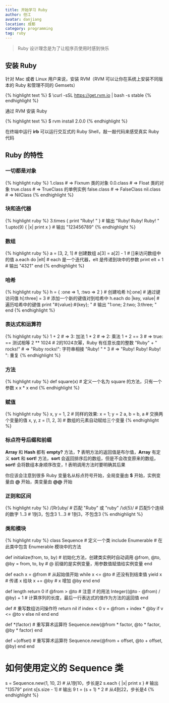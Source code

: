 ```yaml
---
title: 开始学习 Ruby 
author: 但江
avatar: danjiang
location: 成都 
category: programming
tag: ruby
---
```


> Ruby 设计理念是为了让程序员使用时感到快乐

## 安装 Ruby

针对 Mac 或者 Linux 用户来说，安装 RVM（RVM 可以让你在系统上安装不同版本的 Ruby 和管理不同的 Gemsets）

{% highlight text %}
$ \curl -sSL https://get.rvm.io | bash -s stable
{% endhighlight %}

通过 RVM 安装 Ruby

{% highlight text %}
$ rvm install 2.0.0
{% endhighlight %}

在终端中运行 **irb** 可以运行交互式的 Ruby Shell，敲一敲代码来感受真实 Ruby 代码

## Ruby 的特性

### 一切都是对象

{% highlight ruby %}
1.class # => Fixnum 类的对象
0.0.class # => Float 类的对象
true.class # => TrueClass 的单例实例
false.class # => FalseClass
nil.class # => NilClass
{% endhighlight %}

### 块和迭代器

{% highlight ruby %}
3.times { print "Ruby! " } # 输出 "Ruby! Ruby! Ruby! "
1.upto(9) { |x| print x } # 输出 "123456789"
{% endhighlight %}

### 数组

{% highlight ruby %}
a = [3, 2, 1] # 创建数组 
a[3] = a[2] - 1 # []来访问数组中的值
a.each do |elt| # each 是一个迭代器，elt 是传递到块中的参数
  print elt + 1 # 输出 "4321"
end
{% endhighlight %}

### 哈希

{% highlight ruby %}
h = { :one => 1, :two => 2 } # 创建哈希
h[:one] # 通过键访问值
h[:three] = 3 # 添加一个新的键值对到哈希中 
h.each do |key, value| # 遍历哈希中的键值
  print "#{value}:#{key}; " # 输出 "1:one; 2:two; 3:three; " 
end
{% endhighlight %}

### 表达式和运算符

{% highlight ruby %}
1 + 2 # => 3: 加法
1 * 2 # => 2: 乘法
1 + 2 == 3 # => true: == 测试相等
2 ** 1024 # 2的1024次幂，Ruby 有任意长度的整数
"Ruby" + " rocks!" # => "Ruby rocks!": 字符串相接
"Ruby! " * 3 # => "Ruby! Ruby! Ruby! ": 重复
{% endhighlight %}

### 方法

{% highlight ruby %}
def square(x) # 定义一个名为 square 的方法，只有一个参数 x
  x * x
end
{% endhighlight %}

### 赋值

{% highlight ruby %}
x, y = 1, 2 # 同样的效果: x = 1; y = 2
a, b = b, a # 交换两个变量的值 
x, y, z = [1, 2, 3] # 数组的元素自动赋给三个变量
{% endhighlight %}

### 标点符号后缀和前缀

**Array** 和 **Hash** 都有 **empty?** 方法，**?** 表明方法的返回值是布尔值，**Array** 有定义 **sort** 和 **sort!** 方法，**sort** 会返回排序后的数组，但是不会改变原来的数组，**sort!** 会将数组本身顺序改变，**!** 表明调用方法时要明确其后果

你应该会注意到很多 Ruby 变量名从标点符号开始，全局变量由 **$** 开始，实例变量由 **@** 开始，类变量由 **@@** 开始

### 正则和区间

{% highlight ruby %}
/[Rr]uby/ # 匹配 "Ruby" 或 "ruby"
/\d{5}/ # 匹配5个连续的数字
1..3 # 1到3，包含3
1...3 # 1到3，不包含3 
{% endhighlight %}

### 类和模块

{% highlight ruby %}
class Sequence # 定义一个类
  include Enumerable # 在此类中包含 Enumerable 模块中的方法

  def initialize(from, to, by) # 初始化方法，创建类实例时自动调用
    @from, @to, @by = from, to, by # @ 前缀的是实例变量，用参数值赋值给实例变量
  end

  def each
    x = @from # 从起始值开始
    while x <= @to # 还没有到结束值
      yield x # 传递 x 给块
      x += @by # x 增加 @by
    end
  end

  def length
    return 0 if @from > @to # 注意 if 的用法 
    Integer((@to - @from) / @by) + 1 
    # 计算序列的长度，最后一行表达式的值作为方法的返回值
  end

  def [](index) # 重写数组访问操作符
    return nil if index < 0
    v = @from + index * @by
    if v <= @to
      v
    else
      nil
    end
  end

  def *(factor) # 重写算术运算符
    Sequence.new(@from * factor, @to * factor, @by * factor)
  end

  def +(offset) # 重写算术运算符
    Sequence.new(@from + offset, @to + offset, @by)
  end
end

# 如何使用定义的 Sequence 类
s = Sequence.new(1, 10, 2) # 从1到10，步长是2
s.each { |x| print x } # 输出 "13579"
print s[s.size - 1] # 输出 9
t = (s + 1) * 2 # 从4到22，步长是4
{% endhighlight %}

